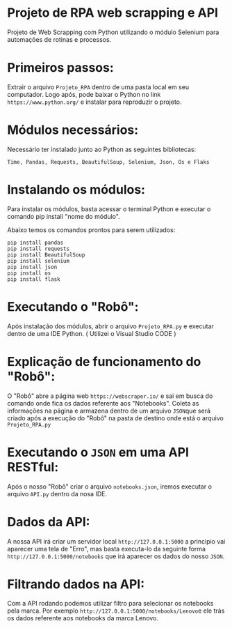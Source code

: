 # Projeto de RPA web scrapping e API

Projeto de Web Scrapping com Python utilizando o módulo Selenium para automações de rotinas e processos.

# Primeiros passos:

Extrair o arquivo ```Projeto_RPA``` dentro de uma pasta local em seu computador. Logo após, pode baixar o Python no link ```https://www.python.org/``` e instalar para reproduzir o projeto.

#  Módulos necessários:

Necessário ter instalado junto ao Python as seguintes bibliotecas:
```
Time, Pandas, Requests, BeautifulSoup, Selenium, Json, Os e Flaks
```
# Instalando os módulos:
Para instalar os módulos, basta acessar o terminal Python e executar o comando pip install "nome do módulo".

Abaixo temos os comandos prontos para serem utilizados:

```pip install time
pip install pandas
pip install requests
pip install BeautifulSoup
pip install selenium
pip install json
pip install os
pip install flask
```
# Executando o "Robô":

Após instalação dos módulos, abrir o arquivo ```Projeto_RPA.py``` e executar dentro de uma IDE Python. ( Utilizei o Visual Studio CODE )

# Explicação de funcionamento do "Robô":

O "Robô" abre a página web ```https://webscraper.io/``` e sai em busca do comando onde fica os dados referente aos "Notebooks". Coleta as informações na página e armazena dentro de um arquivo ``` JSON ```que será criado após a execução do "Robô" na pasta de destino onde está o arquivo ```Projeto_RPA.py```

# Executando o ``` JSON ``` em uma API RESTful:

Após o nosso "Robô" criar o arquivo ``` notebooks.json ```, iremos executar o arquivo ```API.py``` dentro da nosa IDE.

# Dados da API:

A nossa API irá criar um servidor local ``` http://127.0.0.1:5000 ``` a principio vai aparecer uma tela de "Erro", mas basta executa-lo da seguinte forma ``` http://127.0.0.1:5000/notebooks ``` que irá aparecer os dados do nosso ``` JSON ```.

# Filtrando dados na API:

Com a API rodando podemos utilizar filtro para selecionar os notebooks pela marca. Por exemplo ``` http://127.0.0.1:5000/notebooks/Lenovo ```e ele trás os dados referente aos notebooks da marca Lenovo.
